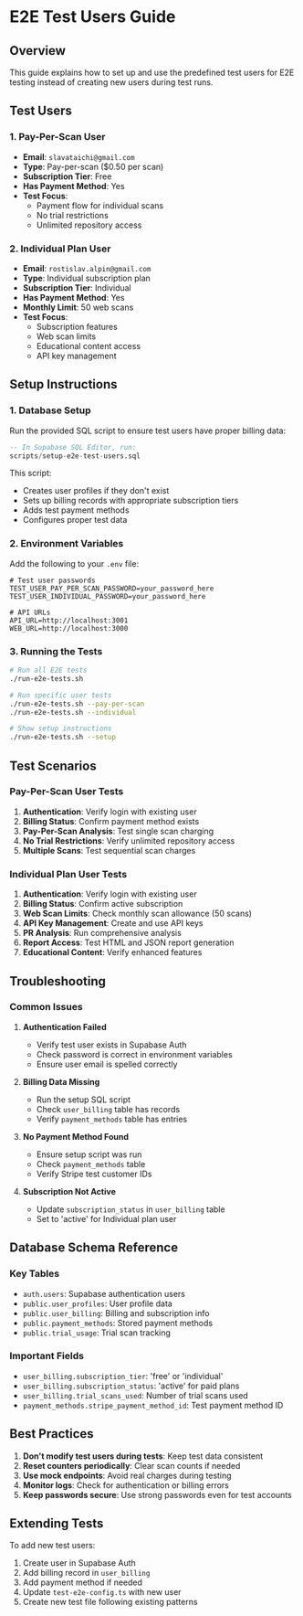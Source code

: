 # E2E Test Users Guide

## Overview

This guide explains how to set up and use the predefined test users for E2E testing instead of creating new users during test runs.

## Test Users

### 1. Pay-Per-Scan User
- **Email**: `slavataichi@gmail.com`
- **Type**: Pay-per-scan ($0.50 per scan)
- **Subscription Tier**: Free
- **Has Payment Method**: Yes
- **Test Focus**: 
  - Payment flow for individual scans
  - No trial restrictions
  - Unlimited repository access

### 2. Individual Plan User
- **Email**: `rostislav.alpin@gmail.com`
- **Type**: Individual subscription plan
- **Subscription Tier**: Individual
- **Has Payment Method**: Yes
- **Monthly Limit**: 50 web scans
- **Test Focus**:
  - Subscription features
  - Web scan limits
  - Educational content access
  - API key management

## Setup Instructions

### 1. Database Setup

Run the provided SQL script to ensure test users have proper billing data:

```sql
-- In Supabase SQL Editor, run:
scripts/setup-e2e-test-users.sql
```

This script:
- Creates user profiles if they don't exist
- Sets up billing records with appropriate subscription tiers
- Adds test payment methods
- Configures proper test data

### 2. Environment Variables

Add the following to your `.env` file:

```env
# Test user passwords
TEST_USER_PAY_PER_SCAN_PASSWORD=your_password_here
TEST_USER_INDIVIDUAL_PASSWORD=your_password_here

# API URLs
API_URL=http://localhost:3001
WEB_URL=http://localhost:3000
```

### 3. Running the Tests

```bash
# Run all E2E tests
./run-e2e-tests.sh

# Run specific user tests
./run-e2e-tests.sh --pay-per-scan
./run-e2e-tests.sh --individual

# Show setup instructions
./run-e2e-tests.sh --setup
```

## Test Scenarios

### Pay-Per-Scan User Tests

1. **Authentication**: Verify login with existing user
2. **Billing Status**: Confirm payment method exists
3. **Pay-Per-Scan Analysis**: Test single scan charging
4. **No Trial Restrictions**: Verify unlimited repository access
5. **Multiple Scans**: Test sequential scan charges

### Individual Plan User Tests

1. **Authentication**: Verify login with existing user
2. **Billing Status**: Confirm active subscription
3. **Web Scan Limits**: Check monthly scan allowance (50 scans)
4. **API Key Management**: Create and use API keys
5. **PR Analysis**: Run comprehensive analysis
6. **Report Access**: Test HTML and JSON report generation
7. **Educational Content**: Verify enhanced features

## Troubleshooting

### Common Issues

1. **Authentication Failed**
   - Verify test user exists in Supabase Auth
   - Check password is correct in environment variables
   - Ensure user email is spelled correctly

2. **Billing Data Missing**
   - Run the setup SQL script
   - Check `user_billing` table has records
   - Verify `payment_methods` table has entries

3. **No Payment Method Found**
   - Ensure setup script was run
   - Check `payment_methods` table
   - Verify Stripe test customer IDs

4. **Subscription Not Active**
   - Update `subscription_status` in `user_billing` table
   - Set to 'active' for Individual plan user

## Database Schema Reference

### Key Tables

- `auth.users`: Supabase authentication users
- `public.user_profiles`: User profile data
- `public.user_billing`: Billing and subscription info
- `public.payment_methods`: Stored payment methods
- `public.trial_usage`: Trial scan tracking

### Important Fields

- `user_billing.subscription_tier`: 'free' or 'individual'
- `user_billing.subscription_status`: 'active' for paid plans
- `user_billing.trial_scans_used`: Number of trial scans used
- `payment_methods.stripe_payment_method_id`: Test payment method ID

## Best Practices

1. **Don't modify test users during tests**: Keep test data consistent
2. **Reset counters periodically**: Clear scan counts if needed
3. **Use mock endpoints**: Avoid real charges during testing
4. **Monitor logs**: Check for authentication or billing errors
5. **Keep passwords secure**: Use strong passwords even for test accounts

## Extending Tests

To add new test users:

1. Create user in Supabase Auth
2. Add billing record in `user_billing`
3. Add payment method if needed
4. Update `test-e2e-config.ts` with new user
5. Create new test file following existing patterns